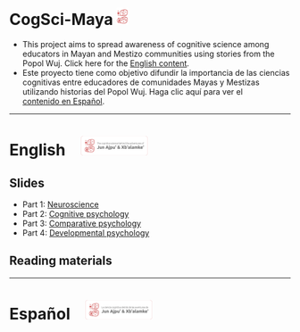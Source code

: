 # CogSci-Maya <img src="./img/csm_logo.png" width=auto height="31">
- This project aims to spread awareness of cognitive science among educators in Mayan and Mestizo communities using stories from the Popol Wuj. Click here for the [English content](#english--). 
- Este proyecto tiene como objetivo difundir la importancia de las ciencias cognitivas entre educadores de comunidades Mayas y Mestizas utilizando historias del Popol Wuj. Haga clic aquí para ver el [contenido en Español](#espa%C3%B1ol--).

---

# English &ensp; <img src="./img/csm_logo_en.png" width=auto height="35">
## Slides
- Part 1: [Neuroscience](https://github.com/smy1/cogsci-maya/tree/main/slides/L1_en_neuroscience.pdf)
- Part 2: [Cognitive psychology](https://github.com/smy1/cogsci-maya/tree/main/slides/L2_en_cognitive.pdf)
- Part 3: [Comparative psychology](https://github.com/smy1/cogsci-maya/tree/main/slides/L3_en_comparative.pdf)
- Part 4: [Developmental psychology](https://github.com/smy1/cogsci-maya/tree/main/slides/L4_en_developmental.pdf)
## Reading materials

---

# Español &ensp; <img src="./img/csm_logo_es.png" width=auto height="35">
